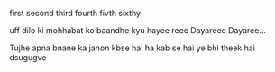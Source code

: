 first
second 
third 
fourth fivth sixthy




uff
dilo ki mohhabat ko baandhe kyu 
hayee reee
Dayareee
Dayaree...

Tujhe apna bnane ka janon kbse hai
ha
kab se hai
ye bhi theek hai
dsugugve
